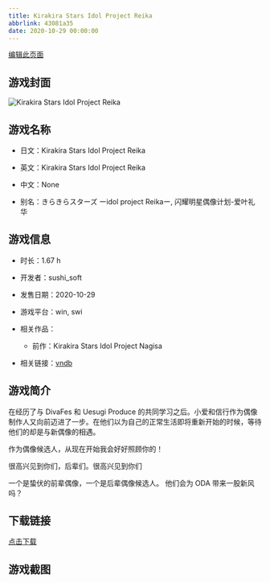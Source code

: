 ```yaml
---
title: Kirakira Stars Idol Project Reika
abbrlink: 43081a35
date: 2020-10-29 00:00:00
---
```

[编辑此页面](https://github.com/ACG-3/ADV3-source/blob/main/source/_posts/games/Kirakira%20Stars%20Idol%20Project%20Reika.md)

## 游戏封面

![Kirakira Stars Idol Project Reika](https://pan.timero.xyz/d/onedrive/img_lib_001/Kirakira%20Stars%20Idol%20Project%20Reika_cover.avif)


## 游戏名称

- 日文：Kirakira Stars Idol Project Reika
- 英文：Kirakira Stars Idol Project Reika
- 中文：None

- 别名：きらきらスターズ ーidol project Reikaー, 闪耀明星偶像计划-爱叶礼华


## 游戏信息

- 时长：1.67 h
- 开发者：sushi_soft
- 发售日期：2020-10-29
- 游戏平台：win, swi
- 相关作品：
   - 前作：Kirakira Stars Idol Project Nagisa

- 相关链接：[vndb](https://vndb.org/v29368)


## 游戏简介

在经历了与 DivaFes 和 Uesugi Produce 的共同学习之后。小爱和信行作为偶像制作人又向前迈进了一步。在他们以为自己的正常生活即将重新开始的时候，等待他们的却是与新偶像的相遇。

作为偶像候选人，从现在开始我会好好照顾你的！

很高兴见到你们，后辈们。很高兴见到你们

一个是蛰伏的前辈偶像，一个是后辈偶像候选人。
他们会为 ODA 带来一股新风吗？




## 下载链接

[点击下载](https://pan.timero.xyz/onedrive/adv_lib_001/Kirakira%20Stars%20Idol%20Project%20Reika)


## 游戏截图


